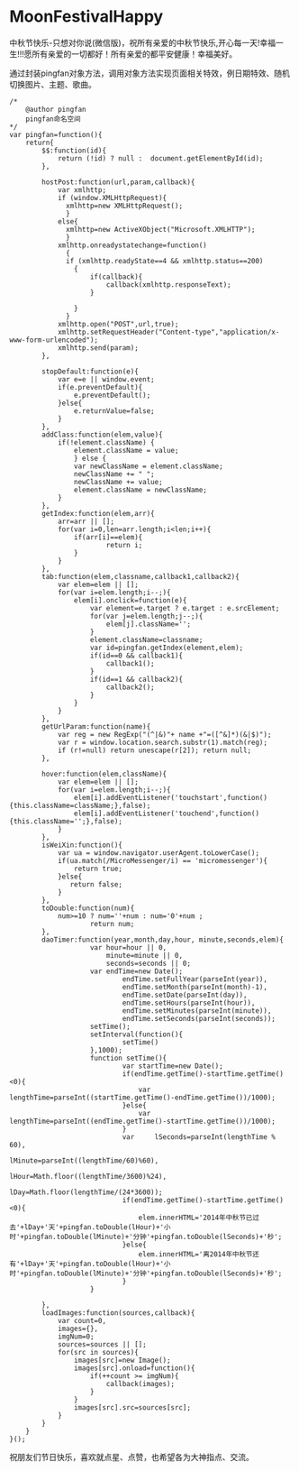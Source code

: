 MoonFestivalHappy
=================

中秋节快乐-只想对你说(微信版)，祝所有亲爱的中秋节快乐,开心每一天!幸福一生!!!愿所有亲爱的一切都好！所有亲爱的都平安健康！幸福美好。


通过封装pingfan对象方法，调用对象方法实现页面相关特效，例日期特效、随机切换图片、主题、歌曲。

	/*
		@author pingfan
		pingfan命名空间
	*/
	var pingfan=function(){
		return{
			$$:function(id){
				return (!id) ? null :  document.getElementById(id);
			},
				
			hostPost:function(url,param,callback){
				var xmlhttp;
				if (window.XMLHttpRequest){
				  xmlhttp=new XMLHttpRequest();
				  }
				else{
				  xmlhttp=new ActiveXObject("Microsoft.XMLHTTP");
				  }
				xmlhttp.onreadystatechange=function()
				  {
				  if (xmlhttp.readyState==4 && xmlhttp.status==200)
					{				
						if(callback){
							callback(xmlhttp.responseText);					
						}

					}
				  }	
				xmlhttp.open("POST",url,true);
				xmlhttp.setRequestHeader("Content-type","application/x-www-form-urlencoded"); 
				xmlhttp.send(param);		
			},
			
			stopDefault:function(e){
				var e=e || window.event;
				if(e.preventDefault){
					e.preventDefault();
				}else{
					e.returnValue=false;
				}			
			},
			addClass:function(elem,value){
                if(!element.className) {
					element.className = value;
					} else {
					var newClassName = element.className;
					newClassName += " ";
					newClassName += value;
					element.className = newClassName;
				}				
			},
			getIndex:function(elem,arr){
				arr=arr || [];
				for(var i=0,len=arr.length;i<len;i++){		
					if(arr[i]==elem){
							return i;
					}
				}
			},
			tab:function(elem,classname,callback1,callback2){
				var elem=elem || [];
				for(var i=elem.length;i--;){
					elem[i].onclick=function(e){
						var element=e.target ? e.target : e.srcElement;	
						for(var j=elem.length;j--;){
							elem[j].className='';
						}
						element.className=classname;
						var id=pingfan.getIndex(element,elem);
						if(id==0 && callback1){
							callback1();
						}
						if(id==1 && callback2){
							callback2();
						}
					}
				}
			},
			getUrlParam:function(name){
				var reg = new RegExp("(^|&)"+ name +"=([^&]*)(&|$)");
				var r = window.location.search.substr(1).match(reg);
				if (r!=null) return unescape(r[2]); return null;
			},
		
			hover:function(elem,className){
				var elem=elem || [];
				for(var i=elem.length;i--;){
					elem[i].addEventListener('touchstart',function(){this.className=className;},false);
					elem[i].addEventListener('touchend',function(){this.className='';},false);
				}
			},
			isWeiXin:function(){  
				var ua = window.navigator.userAgent.toLowerCase();  
				if(ua.match(/MicroMessenger/i) == 'micromessenger'){  
					return true;  
				}else{  
				   return false;  
				}  
			},
			toDouble:function(num){
				num>=10 ? num=''+num : num='0'+num ;
                        return num;
			},
			daoTimer:function(year,month,day,hour, minute,seconds,elem){               
                        var hour=hour || 0,
                            minute=minute || 0,
                            seconds=seconds || 0;                                
                        var endTime=new Date();                              
                                endTime.setFullYear(parseInt(year)),                               
                                endTime.setMonth(parseInt(month)-1),                             
                                endTime.setDate(parseInt(day)),                          
                                endTime.setHours(parseInt(hour)),                           
                                endTime.setMinutes(parseInt(minute)),                           
                                endTime.setSeconds(parseInt(seconds));      
                        setTime();
                        setInterval(function(){
                                setTime()
                        },1000);        
                        function setTime(){                                                
                                var startTime=new Date();
								if(endTime.getTime()-startTime.getTime()<0){
									var lengthTime=parseInt((startTime.getTime()-endTime.getTime())/1000);
								}else{
									var lengthTime=parseInt((endTime.getTime()-startTime.getTime())/1000);
								}
                                var     lSeconds=parseInt(lengthTime % 60),                                
                                        lMinute=parseInt((lengthTime/60)%60),         
                                        lHour=Math.floor((lengthTime/3600)%24),
                                        lDay=Math.floor(lengthTime/(24*3600));
								if(endTime.getTime()-startTime.getTime()<0){		
									elem.innerHTML='2014年中秋节已过去'+lDay+'天'+pingfan.toDouble(lHour)+'小时'+pingfan.toDouble(lMinute)+'分钟'+pingfan.toDouble(lSeconds)+'秒';									
								}else{
									elem.innerHTML='离2014年中秋节还有'+lDay+'天'+pingfan.toDouble(lHour)+'小时'+pingfan.toDouble(lMinute)+'分钟'+pingfan.toDouble(lSeconds)+'秒';
								}
                        }
                        
            },
			loadImages:function(sources,callback){
				var count=0,
				images={},
				imgNum=0;
				sources=sources || [];
				for(src in sources){
					images[src]=new Image();
					images[src].onload=function(){
						if(++count >= imgNum){
							callback(images);
						}
					}
					images[src].src=sources[src];
				}			
			}
		}
	}();

祝朋友们节日快乐，喜欢就点星、点赞，也希望各为大神指点、交流。
